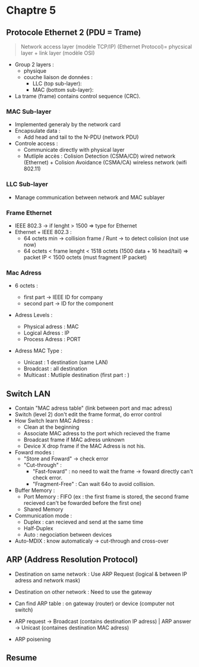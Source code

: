 # Chaptre 5


## Protocole Ethernet 2 (PDU = Trame)
>  Network access layer (modèle TCP/IP) (Ethernet Protocol)= phycsical layer + link layer (modèle OSI)

- Group 2 layers :
  - physique
  - couche liaison de données :
    - LLC (top sub-layer):
    - MAC (bottom sub-layer):
- La trame (frame) contains control sequence (CRC).

### MAC Sub-layer
- Implemented generaly by the network card
- Encapsulate data :
  - Add head and tail to the N-PDU (network PDU)
- Controle access :
  - Communicate directly with physical layer
  - Mutliple accès : Colision Detection (CSMA/CD) wired network (Ethernet) + Colision Avoidance (CSMA/CA) wireless network (wifi 802.11)

### LLC Sub-layer
- Manage communication between network and MAC sublayer

### Frame Ethernet
- IEEE 802.3 -> if lenght > 1500 => type for Ethernet
- Ethernet + IEEE 802.3 :
  - 64 octets min -> collision frame / Runt -> to detect colision (not use now)
  - 64 octets < frame lenght < 1518 octets (1500 data + 16 head/tail) => packet IP < 1500 octets (must fragment IP packet)

### Mac Adress
- 6 octets :
  - first part -> IEEE ID for company
  - second part -> ID for the component

- Adress Levels :
  - Physical adress : MAC
  - Logical Adress : IP
  - Process Adress : PORT
- Adress MAC Type :
  - Unicast : 1 destination (same LAN)
  - Broadcast : all destination
  - Multicast : Mutliple destination (first part : )

## Switch LAN
- Contain "MAC adress table" (link between port and mac adress)
- Switch (level 2) don't edit the frame format, do error control
- How Switch learn MAC Adress :
  - Clean at the beginning
  - Associate MAC adress to the port which recieved the frame
  - Broadcast frame if MAC adress unknown
  - Device X drop frame if the MAC Adress is not his.
- Foward modes :
  - "Store and Foward" -> check error
  - "Cut-through" :
    - "Fast-foward" : no need to wait the frame -> foward directly can't check error.
    - "Fragment-Free" : Can wait 64o to avoid collision.
- Buffer Memory :
  - Port Memory : FIFO (ex : the first frame is stored, the second frame recieved can't be fowarded before the first one)
  - Shared Memory
- Communication mode :
  - Duplex : can recieved and send at the same time
  - Half-Duplex
  - Auto : negociation between devices
- Auto-MDIX : know automaticaly -> cut-through and cross-over

## ARP (Address Resolution Protocol)
- Destination on same network : Use ARP Request (logical & between IP adress and network mask)
- Destination on other network : Need to use the gateway

- Can find ARP table : on gateway (router) or device (computer not switch)

- ARP request -> Broadcast (contains destination IP adress) | ARP answer -> Unicast (containes destination MAC adress)

- ARP poisening  
## Resume
